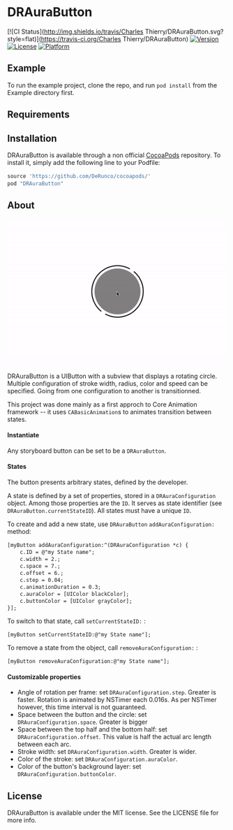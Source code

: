 # DRAuraButton

[![CI Status](http://img.shields.io/travis/Charles Thierry/DRAuraButton.svg?style=flat)](https://travis-ci.org/Charles Thierry/DRAuraButton)
[![Version](https://img.shields.io/cocoapods/v/DRAuraButton.svg?style=flat)](http://cocoapods.org/pods/DRAuraButton)
[![License](https://img.shields.io/cocoapods/l/DRAuraButton.svg?style=flat)](http://cocoapods.org/pods/DRAuraButton)
[![Platform](https://img.shields.io/cocoapods/p/DRAuraButton.svg?style=flat)](http://cocoapods.org/pods/DRAuraButton)

## Example

To run the example project, clone the repo, and run `pod install` from the Example directory first.

## Requirements

## Installation

DRAuraButton is available through a non official [CocoaPods](http://cocoapods.org) repository. To install
it, simply add the following line to your Podfile:

```ruby
source 'https://github.com/DeRunco/cocoapods/'
pod "DRAuraButton"
```

## About
![Animated transition from a configuration to another](./output.gif "Animated Transitions!")

DRAuraButton is a UIButton with a subview that displays a rotating circle. Multiple configuration of stroke width, radius, color and speed can be specified. Going from one configuration to another is transitionned.

This project was done mainly as a first approch to Core Animation framework -- it uses `CABasicAnimation`s to animates transition between states.

#### Instantiate

Any storyboard button can be set to be a `DRAuraButton`. 

#### States

The button presents arbitrary states, defined by the developer.

A state is defined by a set of properties, stored in a `DRAuraConfiguration` object. Among those properties are the `ID`. It serves as state identifier (see `DRAuraButton.currentStateID`). All states must have a unique `ID`.

To create and add a new state, use `DRAuraButton` `addAuraConfiguration:` method: 

```ObjC
[myButton addAuraConfiguration:^(DRAuraConfiguration *c) {
	c.ID = @"my State name";
	c.width = 2.;
	c.space = 7.;
	c.offset = 6.;
	c.step = 0.04;
	c.animationDuration = 0.3;
	c.auraColor = [UIColor blackColor];
	c.buttonColor = [UIColor grayColor];
}];
```
To switch to that state, call `setCurrentStateID:` :

```ObjC
[myButton setCurrentStateID:@"my State name"];
```
To remove a state from the object, call `removeAuraConfiguration:` :

```ObjC
[myButton removeAuraConfiguration:@"my State name"];
```

#### Customizable properties

* Angle of rotation per frame: set `DRAuraConfiguration.step`. Greater is faster. Rotation is animated by NSTimer each 0.016s. As per NSTimer however, this time interval is not guaranteed.
* Space between the button and the circle: set `DRAuraConfiguration.space`. Greater is bigger
* Space between the top half and the bottom half: set `DRAuraConfiguration.offset`. This value is half the actual arc length between each arc.  
* Stroke width: set `DRAuraConfiguration.width`. Greater is wider.
* Color of the stroke: set `DRAuraConfiguration.auraColor`.
* Color of the button's background layer: set `DRAuraConfiguration.buttonColor`.


## License

DRAuraButton is available under the MIT license. See the LICENSE file for more info.
